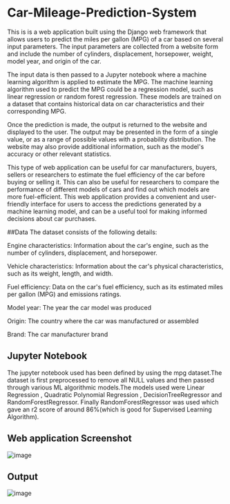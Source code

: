 
# Car-Mileage-Prediction-System
This is is a web application built using the Django web framework that allows users to predict the miles per gallon (MPG) of a car based on several input parameters. The input parameters are collected from a website form and include the number of cylinders, displacement, horsepower, weight, model year, and origin of the car.

The input data is then passed to a Jupyter notebook where a machine learning algorithm is applied to estimate the MPG. The machine learning algorithm used to predict the MPG could be a regression model, such as linear regression or random forest regression. These models are trained on a dataset that contains historical data on car characteristics and their corresponding MPG.

Once the prediction is made, the output is returned to the website and displayed to the user. The output may be presented in the form of a single value, or as a range of possible values with a probability distribution. The website may also provide additional information, such as the model's accuracy or other relevant statistics.

This type of web application can be useful for car manufacturers, buyers, sellers or researchers to estimate the fuel efficiency of the car before buying or selling it. This can also be useful for researchers to compare the performance of different models of cars and find out which models are more fuel-efficient.
This web application provides a convenient and user-friendly interface for users to access the predictions generated by a machine learning model, and can be a useful tool for making informed decisions about car purchases.

##Data
The dataset consists of the following details:

Engine characteristics: Information about the car's engine, such as the number of cylinders, displacement, and horsepower.

Vehicle characteristics: Information about the car's physical characteristics, such as its weight, length, and width.

Fuel efficiency: Data on the car's fuel efficiency, such as its estimated miles per gallon (MPG) and emissions ratings.

Model year: The year the car model was produced

Origin: The country where the car was manufactured or assembled

Brand: The car manufacturer brand


## Jupyter Notebook
The jupyter notebook used has been defined by using the mpg dataset.The dataset is first preprocessed to remove all NULL values and then passed through various ML algorithmic models.The models used were Linear Regression , Quadratic Polynomial Regression , DecisionTreeRegressor and RandomForestRegressor. Finally RandomForestRegressor was used which gave an r2 score of around 86%(which is good for Supervised Learning Algorithm).

## Web application Screenshot
![image](https://user-images.githubusercontent.com/78245820/214334137-9faeee52-7f4d-4491-acd0-cf57cd0f1a36.png)

## Output
![image](https://user-images.githubusercontent.com/78245820/214334338-38cc2dd6-3681-427b-9ee7-b642b40e3805.png)

